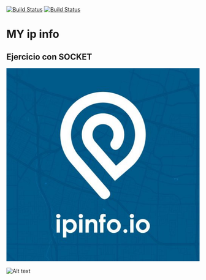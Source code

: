 [![Build Status](https://img.shields.io/badge/Python-3.7-green?logo=python)]()
[![Build Status](https://img.shields.io/badge/Api-ipinfo.io-blue?logo=api)]()

# MY ip info



## Ejercicio con SOCKET


![Alt text](https://github.com/BarbatosRE/My-ip-info/blob/master/0_1MELUoNttmEQVseZ.jpg)


![Alt text](https://github.com/BarbatosRE/Repo-3/blob/master/agit.png?raw=true "chula y coffy")
